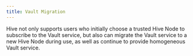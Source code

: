 ```yaml
---
title: Vault Migration
---
```


Hive not only supports users who initially choose a trusted Hive Node to subscribe to the Vault service, but also can migrate the Vault service to a new Hive Node during use, as well as continue to provide homogeneous Vault service.
